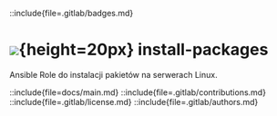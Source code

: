 ::include{file=.gitlab/badges.md}
# ![](https://gitlab.com/pl.rachuna-net/infrastructure/terraform/modules/gitlab-project/-/raw/main/images/linux.png){height=20px} install-packages

Ansible Role do instalacji pakietów na serwerach Linux.

::include{file=docs/main.md}
::include{file=.gitlab/contributions.md}
::include{file=.gitlab/license.md}
::include{file=.gitlab/authors.md}
